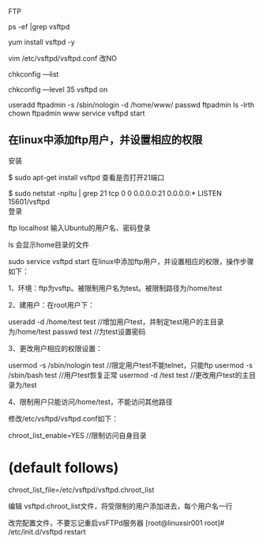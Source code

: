 FTP

ps -ef |grep vsftpd

yum install vsftpd -y

vim /etc/vsftpd/vsftpd.conf
改NO

chkconfig —list

chkconfig —level 35 vsftpd on

useradd ftpadmin -s /sbin/nologin -d /home/www/
passwd ftpadmin
ls -lrth
chown ftpadmin www
service vsftpd start

## 在linux中添加ftp用户，并设置相应的权限

安装

$ sudo apt-get install vsftpd
查看是否打开21端口

$ sudo netstat -npltu | grep 21
tcp        0      0 0.0.0.0:21              0.0.0.0:*               LISTEN      15601/vsftpd    
登录

ftp localhost
输入Ubuntu的用户名、密码登录

ls
会显示home目录的文件

sudo service vsftpd start
在linux中添加ftp用户，并设置相应的权限，操作步骤如下：

1、环境：ftp为vsftp。被限制用户名为test。被限制路径为/home/test

2、建用户：在root用户下：

useradd -d /home/test test //增加用户test，并制定test用户的主目录为/home/test
passwd test //为test设置密码

3、更改用户相应的权限设置：

usermod -s /sbin/nologin test //限定用户test不能telnet，只能ftp
usermod -s /sbin/bash test //用户test恢复正常
usermod -d /test test //更改用户test的主目录为/test

4、限制用户只能访问/home/test，不能访问其他路径

修改/etc/vsftpd/vsftpd.conf如下：

chroot_list_enable=YES //限制访问自身目录
# (default follows)
chroot_list_file=/etc/vsftpd/vsftpd.chroot_list

编辑 vsftpd.chroot_list文件，将受限制的用户添加进去，每个用户名一行

改完配置文件，不要忘记重启vsFTPd服务器
[root@linuxsir001 root]# /etc/init.d/vsftpd restart
